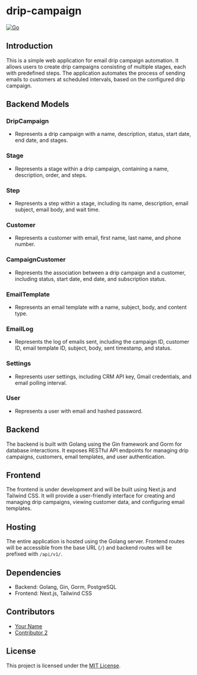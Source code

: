 # drip-campaign

[![Go](https://github.com/4cecoder/drip-campaign/actions/workflows/go.yml/badge.svg)](https://github.com/4cecoder/drip-campaign/actions/workflows/go.yml)

## Introduction
This is a simple web application for email drip campaign automation. It allows users to create drip campaigns consisting of multiple stages, each with predefined steps. The application automates the process of sending emails to customers at scheduled intervals, based on the configured drip campaign.

## Backend Models

### DripCampaign
- Represents a drip campaign with a name, description, status, start date, end date, and stages.

### Stage
- Represents a stage within a drip campaign, containing a name, description, order, and steps.

### Step
- Represents a step within a stage, including its name, description, email subject, email body, and wait time.

### Customer
- Represents a customer with email, first name, last name, and phone number.

### CampaignCustomer
- Represents the association between a drip campaign and a customer, including status, start date, end date, and subscription status.

### EmailTemplate
- Represents an email template with a name, subject, body, and content type.

### EmailLog
- Represents the log of emails sent, including the campaign ID, customer ID, email template ID, subject, body, sent timestamp, and status.

### Settings
- Represents user settings, including CRM API key, Gmail credentials, and email polling interval.

### User
- Represents a user with email and hashed password.

## Backend
The backend is built with Golang using the Gin framework and Gorm for database interactions. It exposes RESTful API endpoints for managing drip campaigns, customers, email templates, and user authentication.

## Frontend
The frontend is under development and will be built using Next.js and Tailwind CSS. It will provide a user-friendly interface for creating and managing drip campaigns, viewing customer data, and configuring email templates.

## Hosting
The entire application is hosted using the Golang server. Frontend routes will be accessible from the base URL (`/`) and backend routes will be prefixed with `/api/v1/`.

## Dependencies
- Backend: Golang, Gin, Gorm, PostgreSQL
- Frontend: Next.js, Tailwind CSS

## Contributors
- [Your Name](link-to-profile)
- [Contributor 2](link-to-profile)

## License
This project is licensed under the [MIT License](LICENSE).

